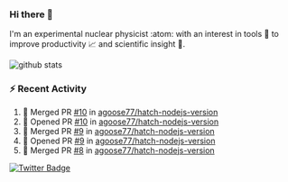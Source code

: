 ### Hi there 👋 

I'm an experimental nuclear physicist :atom: with an interest in tools :wrench: to improve productivity :chart_with_upwards_trend: and scientific insight :telescope:.

![github stats](https://github-readme-stats.vercel.app/api?username=agoose77&show_icons=true&hide_rank=true&hide_title=true&bg_color=30,e76445,904e95&text_color=efe3ec&icon_color=efe3ec)
<!--
**agoose77/agoose77** is a ✨ _special_ ✨ repository because its `README.md` (this file) appears on your GitHub profile.

Here are some ideas to get you started:

- 🔭 I’m currently working on ...
- 🌱 I’m currently learning ...
- 👯 I’m looking to collaborate on ...
- 🤔 I’m looking for help with ...
- 💬 Ask me about ...
- 📫 How to reach me: ...
- 😄 Pronouns: ...
- ⚡ Fun fact: ...
-->

### :zap: Recent Activity
<!--START_SECTION:activity-->
1. 🎉 Merged PR [#10](https://github.com/agoose77/hatch-nodejs-version/pull/10) in [agoose77/hatch-nodejs-version](https://github.com/agoose77/hatch-nodejs-version)
2. 💪 Opened PR [#10](https://github.com/agoose77/hatch-nodejs-version/pull/10) in [agoose77/hatch-nodejs-version](https://github.com/agoose77/hatch-nodejs-version)
3. 🎉 Merged PR [#9](https://github.com/agoose77/hatch-nodejs-version/pull/9) in [agoose77/hatch-nodejs-version](https://github.com/agoose77/hatch-nodejs-version)
4. 💪 Opened PR [#9](https://github.com/agoose77/hatch-nodejs-version/pull/9) in [agoose77/hatch-nodejs-version](https://github.com/agoose77/hatch-nodejs-version)
5. 🎉 Merged PR [#8](https://github.com/agoose77/hatch-nodejs-version/pull/8) in [agoose77/hatch-nodejs-version](https://github.com/agoose77/hatch-nodejs-version)
<!--END_SECTION:activity-->


[![Twitter Badge](https://img.shields.io/twitter/follow/agoose77?style=flat-square&logo=Twitter&logoColor=white&color=cornflowerblue)](https://twitter.com/agoose77)
